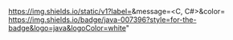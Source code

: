 https://img.shields.io/static/v1?label=<LABEL>&message=<C, C#>&color=<blue>
https://img.shields.io/badge/java-007396?style=for-the-badge&logo=java&logoColor=white"
